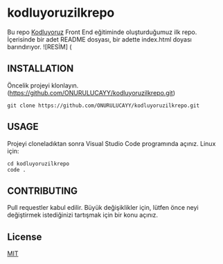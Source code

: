 # kodluyoruzilkrepo


Bu repo [Kodluyoruz](https//:app.patika.dev) Front End eğitiminde oluşturduğumuz ilk repo. İçerisinde bir adet README dosyası, bir adette index.html doyası barındırıyor.
![RESİM] (

## INSTALLATION
Öncelik projeyi klonlayın. (https://github.com/ONURULUCAYY/kodluyoruzilkrepo.git)
```
git clone https://github.com/ONURULUCAYY/kodluyoruzilkrepo.git
```
## USAGE
Projeyi cloneladıktan sonra Visual Studio Code programında açınız.
Linux için:

```
cd kodluyoruzilkrepo
code .
```

## CONTRIBUTING

Pull requestler kabul edilir. Büyük değişiklikler için, lütfen önce neyi değiştirmek istediğinizi tartışmak için bir konu açınız.

## License

[MIT](https://choosealicense.com/licenses/mit)
